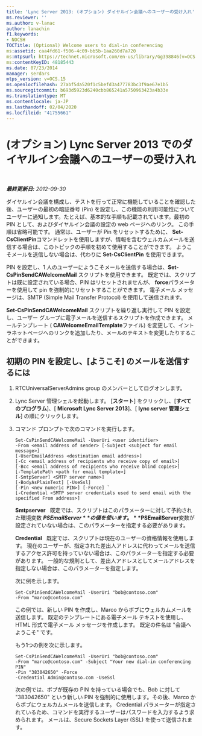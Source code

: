 ```yaml
---
title: 'Lync Server 2013: (オプション) ダイヤルイン会議へのユーザーの受け入れ'
ms.reviewer: ''
ms.author: v-lanac
author: lanachin
f1.keywords:
- NOCSH
TOCTitle: (Optional) Welcome users to dial-in conferencing
ms:assetid: caa4fd61-f506-4c09-bb5b-1aa260d7a720
ms:mtpsurl: https://technet.microsoft.com/en-us/library/Gg398846(v=OCS.15)
ms:contentKeyID: 48185443
ms.date: 07/23/2014
manager: serdars
mtps_version: v=OCS.15
ms.openlocfilehash: 27abf5da520f1c5befd3a477783bc3f9ae67e1b5
ms.sourcegitcommit: b693d5923d6240cbb865241a5750963423a4b33e
ms.translationtype: MT
ms.contentlocale: ja-JP
ms.lasthandoff: 02/04/2020
ms.locfileid: "41755661"
---
```

<div data-xmlns="http://www.w3.org/1999/xhtml">

<div class="topic" data-xmlns="http://www.w3.org/1999/xhtml" data-msxsl="urn:schemas-microsoft-com:xslt" data-cs="http://msdn.microsoft.com/en-us/">

<div data-asp="http://msdn2.microsoft.com/asp">

# <a name="optional-welcome-users-to-dial-in-conferencing-in-lync-server-2013"></a>(オプション) Lync Server 2013 でのダイヤルイン会議へのユーザーの受け入れ

</div>

<div id="mainSection">

<div id="mainBody">

<span> </span>

_**最終更新日:** 2012-09-30_

ダイヤルイン会議を構成し、テストを行って正常に機能していることを確認した後、ユーザーの最初の暗証番号 (Pin) を設定し、この機能の利用可能性についてユーザーに通知します。たとえば、基本的な手順も記載されています。最初の PIN として、およびダイヤルイン会議の設定の web ページへのリンク。 この手順は省略可能です。 通常は、ユーザーが Pin をリセットするために、 **Set-CsClientPin**コマンドレットを使用しますが、情報を含むウェルカムメールを送信する場合は、このトピックの手順を初めて使用することができます。 ようこそメールを送信しない場合は、代わりに **Set-CsClientPin** を使用できます。

PIN を設定し、1 人のユーザーにようこそメールを送信する場合は、**Set-CsPinSendCAWelcomeMail** スクリプトを使用できます。 既定では、スクリプトは既に設定されている場合、PIN はリセットされませんが、 **force**パラメーターを使用して pin を強制的にリセットすることができます。 電子メール メッセージは、SMTP (Simple Mail Transfer Protocol) を使用して送信されます。

**Set-CsPinSendCAWelcomeMail** スクリプトを繰り返し実行して PIN を設定し、ユーザー グループに電子メールを送信するスクリプトを作成できます。 メールテンプレート ( **CAWelcomeEmailTemplate**ファイル) を変更して、イントラネットページへのリンクを追加したり、メールのテキストを変更したりすることができます。

<div>

## <a name="to-set-an-initial-pin-and-send-welcome-email"></a>初期の PIN を設定し、[ようこそ] のメールを送信するには

1.  RTCUniversalServerAdmins group のメンバーとしてログオンします。

2.  Lync Server 管理シェルを起動します。 [**スタート**] をクリックし、[**すべてのプログラム**]、[ **Microsoft Lync Server 2013**]、[ **lync server 管理シェル**] の順にクリックします。

3.  コマンド プロンプトで次のコマンドを実行します。
    
        Set-CsPinSendCAWelcomeMail -UserUri <user identifier>
        -From <email address of sender> [-Subject <subject for email message>]
        [-UserEmailAddress <destination email address>]
        [-Cc <email address of recipients who receive copy of email>]
        [-Bcc <email address of recipients who receive blind copies>]
        [-TemplatePath <path for email template>]
        [-SmtpServer] <SMTP server name>]
        [-BodyAsPlainText] [-UseSsl]
        [-Pin <new numeric PIN>] [-Force] `
        [-Credential <SMTP server credentials used to send email with the specified From address>]
    
    **Smtpserver**   既定では、スクリプトはこのパラメーターに対して予約された環境変数 **$PSEmailServer**の値を使います。 **$PSEmailServer**変数が設定されていない場合は、このパラメーターを指定する必要があります。
    
    **Credential**   既定では、スクリプトは現在のユーザーの資格情報を使用します。 現在のユーザーが、指定された差出人アドレスに代わってメールを送信するアクセス許可を持っていない場合は、このパラメーターを指定する必要があります。 一般的な規則として、差出人アドレスとしてメールアドレスを指定しない場合は、このパラメーターを指定します。
    
    次に例を示します。
    
        Set-CsPinSendCAWelcomeMail -UserUri "bob@contoso.com"
        -From "marco@contoso.com"
    
    この例では、新しい PIN を作成し、Marco からボブにウェルカムメールを送信します。 既定のテンプレートにある電子メール テキストを使用し、HTML 形式で電子メール メッセージを作成します。 既定の件名は "会議へようこそ" です。
    
    もう1つの例を次に示します。
    
        Set-CsPinSendCAWelcomeMail -UserUri "bob@contoso.com"
        -From "marco@contoso.com" -Subject "Your new dial-in conferencing PIN"
        -Pin "383042650" -Force
        -Credential Admin@contoso.com -UseSsl
    
    次の例では、ボブが既存の PIN を持っている場合でも、Bob に対して "383042650" という新しい PIN を強制的に使用します。その後、Marco からボブにウェルカムメールを送信します。 Credential パラメーターが指定されているため、コマンドを実行するユーザーはパスワードを入力するよう求められます。 メールは、Secure Sockets Layer (SSL) を使って送信されます。

</div>

</div>

<span> </span>

</div>

</div>

</div>

